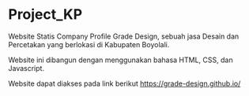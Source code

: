 # Project_KP
Website Statis Company Profile Grade Design, sebuah jasa Desain dan Percetakan yang berlokasi di Kabupaten Boyolali.

Website ini dibangun dengan menggunakan bahasa HTML, CSS, dan Javascript.

Website dapat diakses pada link berikut https://grade-design.github.io/
